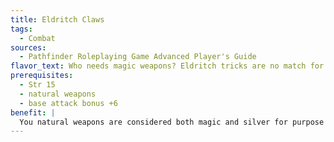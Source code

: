 ```yaml
---
title: Eldritch Claws
tags:
  - Combat
sources:
  - Pathfinder Roleplaying Game Advanced Player's Guide
flavor_text: Who needs magic weapons? Eldritch tricks are no match for your bestial ferocity.
prerequisites:
  - Str 15
  - natural weapons
  - base attack bonus +6
benefit: |
  You natural weapons are considered both magic and silver for purpose of overcoming damage reduction.
---
```


